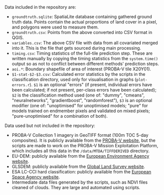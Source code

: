 Data included in the repository are:

- `groundtruth.sqlite`: SpatiaLite database containing gathered ground truth data. Points contain the actual proportions of land cover in a pixel, and polygons were used to measure them.
- `groundtruth.csv`: Points from the above converted into CSV format in QGIS.
- `variables.csv`: The above CSV file with data from all covariated merged into it. This is the file that gets sourced during main processing.
- `timing.csv`: Timing statistics of the full-tile prediction step. These are written manually by copying the timing statistics from the `system.time()` output so as not to conflict between different methods' prediction steps.
- `aoi.*`: Boundary shapefile of area of interest (PROBA-V tile X20Y01).
- `$1-stat-$2-$3.csv`: Calculated error statistics by the scripts in the classification directory, used only for visualisation in graphs (`plot-errors.r`). `$1` is an optional "errors" (if present, individual errors have been calculated; if not present, per-class errors have been calculated); `$2` is the classification method used (one of: "dummy", "cmeans", "neuralnetworks", "gradientboost", "randomforest"), `$3` is an optional modifier (one of: "unoptimised" for unoptimised models; "pure" for models trained on endmember pixels and validated on mixed pixels; "pure-unoptimised" for a combination of both).

Data used but not included in the repository:

- PROBA-V Collection 1 imagery in GeoTIFF format (100m TOC 5-day composites). It is publicly available from the [PROBA-V website](http://www.vito-eodata.be/PDF/portal/Application.html), but the scripts are made to work on the PROBA-V Mission Exploitation Platform, which includes all this data in the `/data/MTDA/TIFFDERIVED` directory.
- EU-DEM: publicly available from the [European Environment Agency website](http://www.eea.europa.eu/data-and-maps/data/eu-dem).
- GLSDEM: publicly available from the [Global Land Survey website](http://glcf.umd.edu/data/glsdem/).
- ESA LC-CCI hard classification: publicly available from the [European Space Agency website](http://maps.elie.ucl.ac.be/CCI/viewer/download.php).
- Intermediate data files generated by the scripts, such as NDVI files cleaned of clouds. They are large and automated using scripts.

